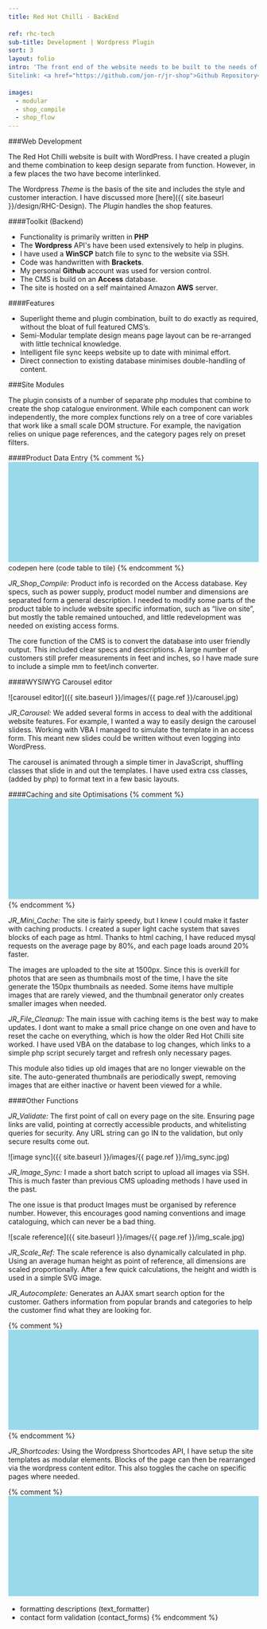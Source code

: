 ```yaml
---
title: Red Hot Chilli - BackEnd

ref: rhc-tech
sub-title: Development | Wordpress Plugin
sort: 3
layout: folio
intro: 'The front end of the website needs to be built to the needs of the customer. The back end is built to speed up data entry of the company, as well as optimise site performance.<br>
Sitelink: <a href="https://github.com/jon-r/jr-shop">Github Repository</a>'

images:
  - modular
  - shop_compile
  - shop_flow
---
```


###Web Development

The Red Hot Chilli website is built with WordPress. I have created a plugin and theme combination to keep design separate from function. However, in a few places the two have become interlinked.

The Wordpress _Theme_ is the basis of the site and includes the style and customer interaction. I have discussed more [here]({{ site.baseurl }}/design/RHC-Design). The _Plugin_ handles the shop features.

####Toolkit (Backend)

- Functionality is primarily written in **PHP**
- The **Wordpress** API's have been used extensively to help in plugins.
- I have used a **WinSCP** batch file to sync to the website via SSH.
- Code was handwritten with **Brackets**.
- My personal **Github** account was used for version control.
- The CMS is build on an **Access** database.
- The site is hosted on a self maintained Amazon **AWS** server.

####Features

- Superlight theme and plugin combination, built to do exactly as required, without the bloat of full featured CMS’s.
- Semi-Modular template design means page layout can be re-arranged with little technical knowledge.
- Intelligent file sync keeps website up to date with minimal effort.
- Direct connection to existing database minimises double-handling of content.

###Site Modules

The plugin consists of a number of separate php modules that combine to create the shop catalogue environment. While each component can work independently, the more complex functions rely on a tree of core variables that work like a small scale DOM structure. For example, the navigation relies on unique page references, and the category pages rely on preset filters.

####Product Data Entry
{% comment %}
![codepen](/images/placeholder.png)
codepen here (code table to tile)
{% endcomment %}

_JR\_Shop\_Compile:_
Product info is recorded on the Access database. Key specs, such as power supply, product model number and dimensions are separated form a general description. I needed to modify some parts of the product table to include website specific information, such as “live on site”, but mostly the table remained untouched, and little redevelopment was needed on existing access forms.

The core function of the CMS is to convert the database into user friendly output. This included clear specs and descriptions. A large number of customers still prefer measurements in feet and inches, so I have made sure to include a simple mm to feet/inch converter.

####WYSIWYG Carousel editor

<span class="thumbnail-frame" >
![carousel editor]({{ site.baseurl }}/images/{{ page.ref }}/carousel.jpg)
</span>

_JR\_Carousel:_
We added several forms in access to deal with the additional website features. For example, I wanted a way to easily design the carousel slidess. Working with VBA I managed to simulate the template in an access form. This meant new slides could be written without even logging into WordPress.

The carousel is animated through a simple timer in JavaScript, shuffling classes that slide in and out the templates. I have used extra css classes, (added by php) to format text in a few basic layouts.

####Caching and site Optimisations
{% comment %}
![cache images speed boost](/images/placeholder.png)
{% endcomment %}

_JR\_Mini\_Cache:_
The site is fairly speedy, but I knew I could make it faster with caching products. I created a super light cache system that saves blocks of each page as html. Thanks to html caching, I have reduced mysql requests on the average page by 80%, and each page loads around 20% faster.

The images are uploaded to the site at 1500px. Since this is overkill for photos that are seen as thumbnails most of the time, I have the site generate the 150px thumbnails as needed. Some items have multiple images that are rarely viewed, and the thumbnail generator only creates smaller images when needed.

_JR\_File\_Cleanup:_
The main issue with caching items is the best way to make updates. I dont want to make a small price change on one oven and have to reset the cache on everything, which is how the older Red Hot Chilli site worked. I have used VBA on the database to log changes, which links to a simple php script securely target and refresh only necessary pages.

This module also tidies up old images that are no longer viewable on the site. The auto-generated thumbnails are periodically swept, removing images that are either inactive or havent been viewed for a while.

####Other Functions

_JR\_Validate:_
The first point of call on every page on the site. Ensuring page links are valid, pointing at correctly accessible products, and whitelisting queries for security. Any URL string can go IN to the validation, but only secure results come out.

<span class="thumbnail-frame" >
![image sync]({{ site.baseurl }}/images/{{ page.ref }}/img_sync.jpg)
</span>

_JR\_Image\_Sync:_
I made a short batch script to upload all images via SSH. This is much faster than previous CMS uploading methods I have used in the past.

The one issue is that product Images must be organised by reference number. However, this encourages good naming conventions and image cataloguing, which can never be a bad thing.

<span class="thumbnail-frame" >
![scale reference]({{ site.baseurl }}/images/{{ page.ref }}/img_scale.jpg)
</span>

_JR\_Scale\_Ref:_
The scale reference is also dynamically calculated in php. Using an average human height as point of reference, all dimensions are scaled proportionally. After a few quick calculations, the height and width is used in a simple SVG image.

_JR\_Autocomplete:_
Generates an AJAX smart search option for the customer. Gathers information from popular brands and categories to help the customer find what they are looking for.

{% comment %}
![Autocomplete](/images/placeholder.png)
{% endcomment %}

_JR\_Shortcodes:_
Using the Wordpress Shortcodes API, I have setup the site templates as modular elements. Blocks of the page can then be rearranged via the wordpress content editor. This also toggles the cache on specific pages where needed.


{% comment %}
![Modular text](/images/placeholder.png)


- formatting descriptions (text_formatter)
- contact form validation (contact_forms)
{% endcomment %}


